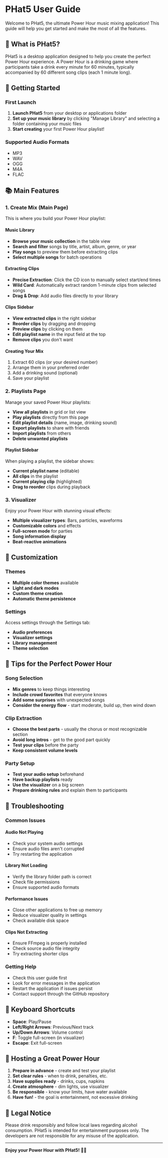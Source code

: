 # PHat5 User Guide

Welcome to PHat5, the ultimate Power Hour music mixing application! This guide will help you get started and make the most of all the features.

## 🎵 What is PHat5?

PHat5 is a desktop application designed to help you create the perfect Power Hour experience. A Power Hour is a drinking game where participants take a drink every minute for 60 minutes, typically accompanied by 60 different song clips (each 1 minute long).

## 🚀 Getting Started

### First Launch
1. **Launch PHat5** from your desktop or applications folder
2. **Set up your music library** by clicking "Manage Library" and selecting a folder containing your music files
3. **Start creating** your first Power Hour playlist!

### Supported Audio Formats
- MP3
- WAV
- OGG
- M4A
- FLAC

## 📚 Main Features

### 1. Create Mix (Main Page)
This is where you build your Power Hour playlist:

#### Music Library
- **Browse your music collection** in the table view
- **Search and filter** songs by title, artist, album, genre, or year
- **Play songs** to preview them before extracting clips
- **Select multiple songs** for batch operations

#### Extracting Clips
- **Precise Extraction**: Click the CD icon to manually select start/end times
- **Wild Card**: Automatically extract random 1-minute clips from selected songs
- **Drag & Drop**: Add audio files directly to your library

#### Clips Sidebar
- **View extracted clips** in the right sidebar
- **Reorder clips** by dragging and dropping
- **Preview clips** by clicking on them
- **Edit playlist name** in the input field at the top
- **Remove clips** you don't want

#### Creating Your Mix
1. Extract 60 clips (or your desired number)
2. Arrange them in your preferred order
3. Add a drinking sound (optional)
4. Save your playlist

### 2. Playlists Page
Manage your saved Power Hour playlists:

- **View all playlists** in grid or list view
- **Play playlists** directly from this page
- **Edit playlist details** (name, image, drinking sound)
- **Export playlists** to share with friends
- **Import playlists** from others
- **Delete unwanted playlists**

#### Playlist Sidebar
When playing a playlist, the sidebar shows:
- **Current playlist name** (editable)
- **All clips** in the playlist
- **Current playing clip** (highlighted)
- **Drag to reorder** clips during playback

### 3. Visualizer
Enjoy your Power Hour with stunning visual effects:

- **Multiple visualizer types**: Bars, particles, waveforms
- **Customizable colors** and effects
- **Full-screen mode** for parties
- **Song information display**
- **Beat-reactive animations**

## 🎨 Customization

### Themes
- **Multiple color themes** available
- **Light and dark modes**
- **Custom theme creation**
- **Automatic theme persistence**

### Settings
Access settings through the Settings tab:
- **Audio preferences**
- **Visualizer settings**
- **Library management**
- **Theme selection**

## 🎯 Tips for the Perfect Power Hour

### Song Selection
- **Mix genres** to keep things interesting
- **Include crowd favorites** that everyone knows
- **Add some surprises** with unexpected songs
- **Consider the energy flow** - start moderate, build up, then wind down

### Clip Extraction
- **Choose the best parts** - usually the chorus or most recognizable section
- **Avoid long intros** - get to the good part quickly
- **Test your clips** before the party
- **Keep consistent volume levels**

### Party Setup
- **Test your audio setup** beforehand
- **Have backup playlists** ready
- **Use the visualizer** on a big screen
- **Prepare drinking rules** and explain them to participants

## 🔧 Troubleshooting

### Common Issues

#### Audio Not Playing
- Check your system audio settings
- Ensure audio files aren't corrupted
- Try restarting the application

#### Library Not Loading
- Verify the library folder path is correct
- Check file permissions
- Ensure supported audio formats

#### Performance Issues
- Close other applications to free up memory
- Reduce visualizer quality in settings
- Check available disk space

#### Clips Not Extracting
- Ensure FFmpeg is properly installed
- Check source audio file integrity
- Try extracting shorter clips

### Getting Help
- Check this user guide first
- Look for error messages in the application
- Restart the application if issues persist
- Contact support through the GitHub repository

## 📝 Keyboard Shortcuts

- **Space**: Play/Pause
- **Left/Right Arrows**: Previous/Next track
- **Up/Down Arrows**: Volume control
- **F**: Toggle full-screen (in visualizer)
- **Escape**: Exit full-screen

## 🎉 Hosting a Great Power Hour

1. **Prepare in advance** - create and test your playlist
2. **Set clear rules** - when to drink, penalties, etc.
3. **Have supplies ready** - drinks, cups, napkins
4. **Create atmosphere** - dim lights, use visualizer
5. **Be responsible** - know your limits, have water available
6. **Have fun!** - the goal is entertainment, not excessive drinking

## 📄 Legal Notice

Please drink responsibly and follow local laws regarding alcohol consumption. PHat5 is intended for entertainment purposes only. The developers are not responsible for any misuse of the application.

---

**Enjoy your Power Hour with PHat5!** 🎵🍻
